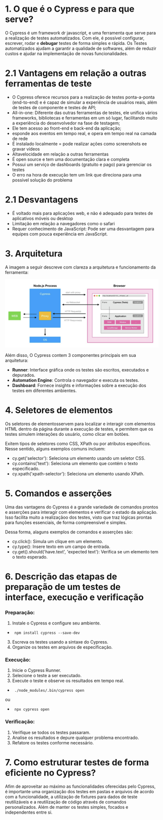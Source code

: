 # 1. O que é o Cypress e para que serve?
O Cypress é um framework dr javascript, e uma ferramenta que serve para a realização de testes automatizados.  Com ele, é possível configurar, escrever, rodar e **debugar** testes de forma simples e rápida.
Os Testes automatizados ajudam a garantir a qualidade de softwares, além de reduzir custos e ajudar na implementação de novas funcionalidades.
# 2.1 Vantagens em relação a outras ferramentas de teste
- O Cypress oferece recursos para a realização de testes ponta-a-ponta (end-to-end) e é capaz de simular a experiência de usuários reais, além de testes de componente e testes de API;
- All-in-one: Diferente das outras ferramentas de testes, ele unifica vários frameworks, bibliotecas e ferramentas em um só lugar, facilitando muito a experiência do desenvolvedor na fase de testagem;
- Ele tem acesso ao front-end e back-end da aplicação;
- esponde aos eventos em tempo real, e opera em tempo real na camada de rede
- É instalado localmente = pode realizar ações como screenshots ee gravar vídeos
- Altavelocidade em relação a outras ferramentas
- É open source e tem uma documentação clara e completa
- Possui um serviço de dashboards (gratuito e pago) para gerenciar os testes
- O erro na hora de execução tem um link que direciona para uma possível solução do problema 
# 2.1 Desvantagens
- É voltado mais para aplicações web, e não é adequado para testes de aplicativos móveis ou desktop
- Limitação em relação a navegadores como o safari
- Requer conhecimento de JavaScript: Pode ser uma desvantagem para equipes com pouca experiência em JavaScript.
# 3. Arquitetura
A imagem a seguir descreve com clareza a arquitetura e funcionamento da ferramenta:

![arquitetura](/assets/arq.png)

Além disso, O Cypress contem 3 componentes principais em sua arquitetura:

- **Runner**: Interface gráfica onde os testes são escritos, executados e depurados.
- **Automation Engine**: Controla o navegador e executa os testes.
- **Dashboard**: Fornece insights e informações sobre a execução dos testes em diferentes ambientes.

# 4. Seletores de elementos
Os seletores de elementosservem para localizar e interagir com elementos HTML dentro da página durante a execução de testes, e permitem que os testes simulem interações do usuário, como clicar em botões.

Exitem tipos de seletores como CSS, XPath ou por atributos específicos. Nesse sentido, alguns exemplos comuns incluem:

- cy.get('selector'): Seleciona um elemento usando um seletor CSS.
- cy.contains('text'): Seleciona um elemento que contém o texto especificado.
- cy.xpath('xpath-selector'): Seleciona um elemento usando XPath.
# 5. Comandos e asserções
Uma das vantagens do Cypress é a grande variedade de comandos prontos e asserções para interagir com elementos e verificar o estado da aplicação. Isso facilita muito a realizaçãoo dos testes, visto que traz lógicas prontas para funções essenciais, de forma compreensível e simples.

Dessa forma, alaguns exemplos de comandos e asserções são:
- cy.click(): Simula um clique em um elemento.
- cy.type(): Insere texto em um campo de entrada.
- cy.get().should('have.text', 'expected text'): Verifica se um elemento tem o texto esperado.
# 6. Descrição das etapas de preparação de um testes de interface, execução e verificação
### Preparação:

1. Instale o Cypress e configure seu ambiente.
-      npm install cypress --save-dev
3. Escreva os testes usando a sintaxe do Cypress.
4. Organize os testes em arquivos de especificação.

### Execução:
1. Inicie o Cypress Runner.
2. Selecione o teste a ser executado.
3. Execute o teste e observe os resultados em tempo real.
-      ./node_modules/.bin/cypress open 
ou
-      npx cypress open

### Verificação:
1. Verifique se todos os testes passaram.
2. Analise os resultados e depure qualquer problema encontrado.
3. Refatore os testes conforme necessário.
# 7. Como estruturar testes de forma eficiente no Cypress?
Afim de aproveitar ao máximo as funcionalidades oferecidas pelo Cypress, é importante uma organização dos testes em pastas e arquivos de acordo com a funcionalidade, a utilização de fixtures para dados de teste reutilizáveis e a reutilização de código através de comandos personalizados. Além de manter os testes simples, focados e independentes entre si.
